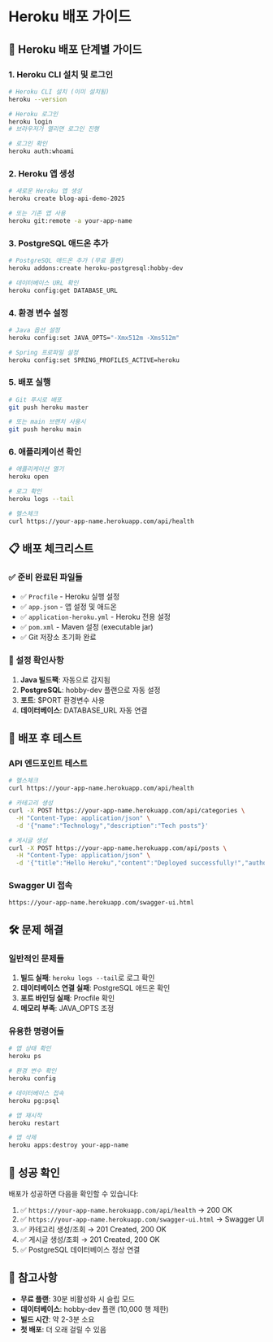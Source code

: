 # Heroku 배포 가이드

## 🚀 Heroku 배포 단계별 가이드

### 1. Heroku CLI 설치 및 로그인

```bash
# Heroku CLI 설치 (이미 설치됨)
heroku --version

# Heroku 로그인
heroku login
# 브라우저가 열리면 로그인 진행

# 로그인 확인
heroku auth:whoami
```

### 2. Heroku 앱 생성

```bash
# 새로운 Heroku 앱 생성
heroku create blog-api-demo-2025

# 또는 기존 앱 사용
heroku git:remote -a your-app-name
```

### 3. PostgreSQL 애드온 추가

```bash
# PostgreSQL 애드온 추가 (무료 플랜)
heroku addons:create heroku-postgresql:hobby-dev

# 데이터베이스 URL 확인
heroku config:get DATABASE_URL
```

### 4. 환경 변수 설정

```bash
# Java 옵션 설정
heroku config:set JAVA_OPTS="-Xmx512m -Xms512m"

# Spring 프로파일 설정
heroku config:set SPRING_PROFILES_ACTIVE=heroku
```

### 5. 배포 실행

```bash
# Git 푸시로 배포
git push heroku master

# 또는 main 브랜치 사용시
git push heroku main
```

### 6. 애플리케이션 확인

```bash
# 애플리케이션 열기
heroku open

# 로그 확인
heroku logs --tail

# 헬스체크
curl https://your-app-name.herokuapp.com/api/health
```

## 📋 배포 체크리스트

### ✅ 준비 완료된 파일들

- ✅ `Procfile` - Heroku 실행 설정
- ✅ `app.json` - 앱 설정 및 애드온
- ✅ `application-heroku.yml` - Heroku 전용 설정
- ✅ `pom.xml` - Maven 설정 (executable jar)
- ✅ Git 저장소 초기화 완료

### 🔧 설정 확인사항

1. **Java 빌드팩**: 자동으로 감지됨
2. **PostgreSQL**: hobby-dev 플랜으로 자동 설정
3. **포트**: $PORT 환경변수 사용
4. **데이터베이스**: DATABASE_URL 자동 연결

## 🎯 배포 후 테스트

### API 엔드포인트 테스트

```bash
# 헬스체크
curl https://your-app-name.herokuapp.com/api/health

# 카테고리 생성
curl -X POST https://your-app-name.herokuapp.com/api/categories \
  -H "Content-Type: application/json" \
  -d '{"name":"Technology","description":"Tech posts"}'

# 게시글 생성
curl -X POST https://your-app-name.herokuapp.com/api/posts \
  -H "Content-Type: application/json" \
  -d '{"title":"Hello Heroku","content":"Deployed successfully!","author":"Developer","status":"PUBLISHED"}'
```

### Swagger UI 접속

```
https://your-app-name.herokuapp.com/swagger-ui.html
```

## 🛠️ 문제 해결

### 일반적인 문제들

1. **빌드 실패**: `heroku logs --tail`로 로그 확인
2. **데이터베이스 연결 실패**: PostgreSQL 애드온 확인
3. **포트 바인딩 실패**: Procfile 확인
4. **메모리 부족**: JAVA_OPTS 조정

### 유용한 명령어들

```bash
# 앱 상태 확인
heroku ps

# 환경 변수 확인
heroku config

# 데이터베이스 접속
heroku pg:psql

# 앱 재시작
heroku restart

# 앱 삭제
heroku apps:destroy your-app-name
```

## 🎉 성공 확인

배포가 성공하면 다음을 확인할 수 있습니다:

1. ✅ `https://your-app-name.herokuapp.com/api/health` → 200 OK
2. ✅ `https://your-app-name.herokuapp.com/swagger-ui.html` → Swagger UI
3. ✅ 카테고리 생성/조회 → 201 Created, 200 OK
4. ✅ 게시글 생성/조회 → 201 Created, 200 OK
5. ✅ PostgreSQL 데이터베이스 정상 연결

## 📝 참고사항

- **무료 플랜**: 30분 비활성화 시 슬립 모드
- **데이터베이스**: hobby-dev 플랜 (10,000 행 제한)
- **빌드 시간**: 약 2-3분 소요
- **첫 배포**: 더 오래 걸릴 수 있음
